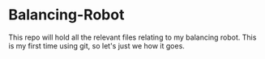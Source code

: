 # Balancing-Robot
This repo will hold all the relevant files relating to my balancing robot. This is my first time using git, so let's just we how it goes. 
